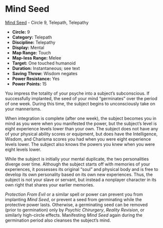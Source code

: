 # Mind Seed

[Mind Seed](/Psionics/M/MindSeed.md) - Circle 9, Telepath, Telepathy

- **Circle:** 9
- **Category:** Telepath
- **Discipline:** Telepathy
- **Display:** Mental
- **Map Range:** Touch
- **Map-less Range:** Melee
- **Target:** One touched humanoid
- **Duration:** Instantaneous; see text
- **Saving Throw:** Wisdom negates
- **Power Resistance:** Yes
- **Power Points:** 15

You impress the totality of your psyche into a subject’s subconscious. If successfully implanted, the seed of your mind “germinates” over the period of one week. During this time, the subject begins to unconsciously take on your mannerisms.

When integration is complete (after one week), the subject becomes you in mind as you were when you manifested the power, but the subject’s level is eight experience levels lower than your own. The subject does not have any of your physical ability scores or equipment, but does have the Intelligence, Wisdom, and Charisma scores you had when you were eight experience levels lower. The subject also knows the powers you knew when you were eight levels lower.

While the subject is initially your mental duplicate, the two personalities diverge over time. Although the subject starts off with memories of your experiences, it possesses its original “soul” and physical body and is free to develop its own personality based on its own new experiences. Thus, the subject is not your slave or servant, but instead a nonplayer character in its own right that shares your earlier memories.

*Protection From Evil* or a similar spell or power can prevent you from implanting *Mind Seed*, or prevent a seed from germinating while the protective power lasts. Otherwise, a germinating seed can be removed (prior to germination) only by *Psychic Chirurgery*, *Reality Revision*, or similarly high-circle effects. Manifesting *Mind Seed* again during the germination period also cleanses the subject’s mind.
